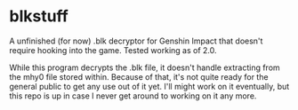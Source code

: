 # blkstuff
A unfinished (for now) .blk decryptor for Genshin Impact that doesn't require hooking into the game. Tested working as of 2.0.

While this program decrypts the .blk file, it doesn't handle extracting from the mhy0 file stored within. Because of that, it's not quite ready for the general public to get any use out of it yet.  I'll might work on it eventually, but this repo is up in case I never get around to working on it any more.